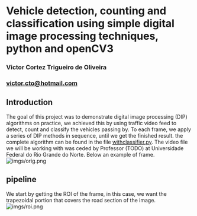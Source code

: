 # Vehicle detection, counting and classification using simple digital image processing techniques, python and openCV3

### Victor Cortez Trigueiro de Oliveira
### victor.cto@hotmail.com

## Introduction
The goal of this project was to demonstrate digital image processing (DIP) algorithms on practice, we achieved this by using traffic video feed to detect, count and classify the vehicles passing by. To each frame, we apply a series of DIP methods in sequence, until we get the finished result. the complete algorithm can be found in the file [withclassifier.py](https://github.com/vicforpublic/vehicle_recognition_suite/blob/master/DIP/withclassifier.py). The video file we will be working with was ceded by Professor (TODO) at Universidade Federal do Rio Grande do Norte. Below an example of frame.
![imgs/orig.png](TODO)

## pipeline
We start by getting the ROI of the frame, in this case, we want the trapezoidal portion that covers the road section of the image.
![imgs/roi.png](TODO)
